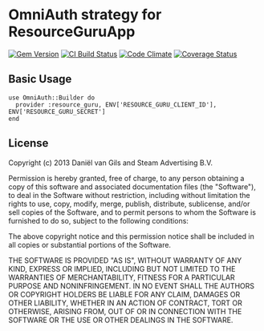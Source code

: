 # OmniAuth strategy for ResourceGuruApp

[![Gem Version](https://badge.fury.io/rb/omniauth-resourceguru.png)](http://badge.fury.io/rb/omniauth-resourceguru)
[![CI Build Status](https://secure.travis-ci.org/kamerblauwlicht/omniauth-resourceguru.png?branch=master)][travis]
[![Code Climate](https://codeclimate.com/repos/52612ea256b10226a210067f/badges/e2eb8729541ee2783171/gpa.png)](https://codeclimate.com/repos/52612ea256b10226a210067f/feed)
[![Coverage Status](https://coveralls.io/repos/kamerblauwlicht/omniauth-resourceguru/badge.png)](https://coveralls.io/r/kamerblauwlicht/omniauth-resourceguru)

[travis]: http://travis-ci.org/kamerblauwlicht/omniauth-resourceguru
[codeclimate]: https://codeclimate.com/github/kamerblauwlicht/omniauth-resourceguru


## Basic Usage

    use OmniAuth::Builder do
      provider :resource_guru, ENV['RESOURCE_GURU_CLIENT_ID'], ENV['RESOURCE_GURU_SECRET']
    end


## License

Copyright (c) 2013 Daniël van Gils and Steam Advertising B.V.

Permission is hereby granted, free of charge, to any person obtaining a copy of this software and associated documentation files (the "Software"), to deal in the Software without restriction, including without limitation the rights to use, copy, modify, merge, publish, distribute, sublicense, and/or sell copies of the Software, and to permit persons to whom the Software is furnished to do so, subject to the following conditions:

The above copyright notice and this permission notice shall be included in all copies or substantial portions of the Software.

THE SOFTWARE IS PROVIDED "AS IS", WITHOUT WARRANTY OF ANY KIND, EXPRESS OR IMPLIED, INCLUDING BUT NOT LIMITED TO THE WARRANTIES OF MERCHANTABILITY, FITNESS FOR A PARTICULAR PURPOSE AND NONINFRINGEMENT. IN NO EVENT SHALL THE AUTHORS OR COPYRIGHT HOLDERS BE LIABLE FOR ANY CLAIM, DAMAGES OR OTHER LIABILITY, WHETHER IN AN ACTION OF CONTRACT, TORT OR OTHERWISE, ARISING FROM, OUT OF OR IN CONNECTION WITH THE SOFTWARE OR THE USE OR OTHER DEALINGS IN THE SOFTWARE.
